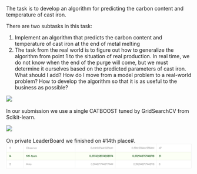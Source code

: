 The task is to develop an algorithm for predicting the carbon content and temperature of cast iron.

There are two subtasks in this task:

1. Implement an algorithm that predicts the carbon content and temperature of cast iron at the end of metal melting
2. The task from the real world is to figure out how to generalize the algorithm from point 1 to the situation of real production. In real time, we do not know when the end of the purge will come, but we must determine it ourselves based on the predicted parameters of cast iron. What should I add? How do I move from a model problem to a real-world problem? How to develop the algorithm so that it is as useful to the business as possible?

<img src='https://eventcaddy.s3.amazonaws.com/uploads/sponsor/image/12564/42cf50a8-e165-4cf6-89b5-ddd106d22fe2.png'>

In our submission we use a single CATBOOST tuned by GridSearchCV from Scikit-learn.

<img src='https://miro.medium.com/max/1200/1*iEO6b3roCesXxI0vkx9IPg.png'>

On private LeaderBoard we finished on #14th place#.
<img src='https://github.com/nn-hack-team/evraz-hack/blob/main/data_processing/NN-14thPlace.png?raw=true'>

